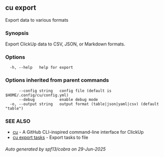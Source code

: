 ## cu export

Export data to various formats

### Synopsis

Export ClickUp data to CSV, JSON, or Markdown formats.

### Options

```
  -h, --help   help for export
```

### Options inherited from parent commands

```
      --config string   config file (default is $HOME/.config/cu/config.yml)
      --debug           enable debug mode
  -o, --output string   output format (table|json|yaml|csv) (default "table")
```

### SEE ALSO

* [cu](cu.md)	 - A GitHub CLI-inspired command-line interface for ClickUp
* [cu export tasks](cu_export_tasks.md)	 - Export tasks to file

###### Auto generated by spf13/cobra on 29-Jun-2025
